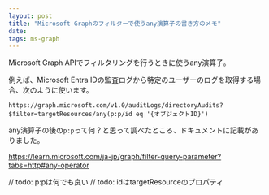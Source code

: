 ```yaml
---
layout: post
title: "Microsoft Graphのフィルターで使うany演算子の書き方のメモ"
date:
tags: ms-graph
---
```


Microsoft Graph APIでフィルタリングを行うときに使うany演算子。

例えば、Microsoft Entra IDの監査ログから特定のユーザーのログを取得する場合、次のように使います。

```http
https://graph.microsoft.com/v1.0/auditLogs/directoryAudits?$filter=targetResources/any(p:p/id eq '{オブジェクトID}')
```

any演算子の後の`p:p`って何？と思って調べたところ、ドキュメントに記載がありました。

https://learn.microsoft.com/ja-jp/graph/filter-query-parameter?tabs=http#any-operator

// todo: p:pは何でも良い
// todo: idはtargetResourceのプロパティ
